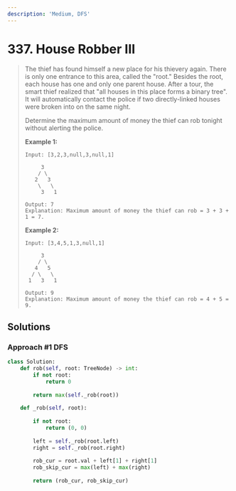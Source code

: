 ```yaml
---
description: 'Medium, DFS'
---
```


# 337. House Robber III

> The thief has found himself a new place for his thievery again. There is only one entrance to this area, called the "root." Besides the root, each house has one and only one parent house. After a tour, the smart thief realized that "all houses in this place forms a binary tree". It will automatically contact the police if two directly-linked houses were broken into on the same night.
>
> Determine the maximum amount of money the thief can rob tonight without alerting the police.
>
> **Example 1:**
>
> ```text
> Input: [3,2,3,null,3,null,1]
>
>      3
>     / \
>    2   3
>     \   \ 
>      3   1
>
> Output: 7 
> Explanation: Maximum amount of money the thief can rob = 3 + 3 + 1 = 7.
> ```
>
> **Example 2:**
>
> ```text
> Input: [3,4,5,1,3,null,1]
>
>      3
>     / \
>    4   5
>   / \   \ 
>  1   3   1
>
> Output: 9
> Explanation: Maximum amount of money the thief can rob = 4 + 5 = 9.
> ```

## Solutions

### Approach \#1 DFS

```python
class Solution:
    def rob(self, root: TreeNode) -> int:
        if not root:
            return 0
        
        return max(self._rob(root))
        
    def _rob(self, root):
        
        if not root:
            return (0, 0)
        
        left = self._rob(root.left)
        right = self._rob(root.right)
        
        rob_cur = root.val + left[1] + right[1]
        rob_skip_cur = max(left) + max(right)
        
        return (rob_cur, rob_skip_cur)
```

